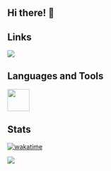 ## Hi there! 👋

## Links
[<img src="https://img.shields.io/badge/LinkedIn-0A66C2?logo=linkedin&logoColor=white&style=for-the-badge"/>](https://www.linkedin.com/in/mariafcatani/)

## Languages and Tools
<img height="50" src="https://skillicons.dev/icons?i=ruby,rails,python,javascript,html,css,postgresql,docker" />

## Stats
[![wakatime](https://wakatime.com/badge/user/77b6e513-896a-427f-8e46-9a67cbd76f56.svg)](https://wakatime.com/@77b6e513-896a-427f-8e46-9a67cbd76f56)

<img src="https://github-readme-stats.vercel.app/api/wakatime?username=mariafcatani&=last_7_days"/>
